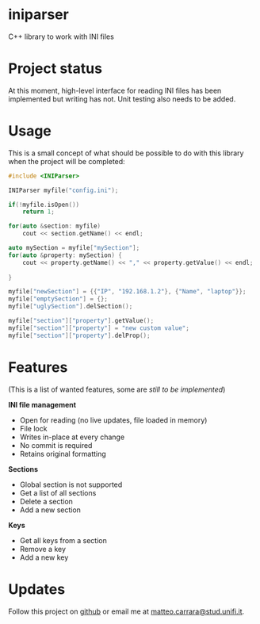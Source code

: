 # iniparser
C++ library to work with INI files

# Project status
At this moment, high-level interface for reading INI files has been implemented 
but writing has not. Unit testing also needs to be added.

# Usage
This is a small concept of what should be possible to do
with this library when the project will be completed:
```c++
#include <INIParser>

INIParser myfile("config.ini");

if(!myfile.isOpen())
    return 1;

for(auto &section: myfile)
    cout << section.getName() << endl;

auto mySection = myfile["mySection"];
for(auto &property: mySection) {
    cout << property.getName() << "," << property.getValue() << endl;
    
}

myfile["newSection"] = {{"IP", "192.168.1.2"}, {"Name", "laptop"}};
myfile["emptySection"] = {};
myfile["uglySection"].delSection();

myfile["section"]["property"].getValue();
myfile["section"]["property"] = "new custom value";
myfile["section"]["property"].delProp();
```

# Features 
(This is a list of wanted features, some are *still to be implemented*)

**INI file management**
* Open for reading (no live updates, file loaded in memory)
* File lock
* Writes in-place at every change
* No commit is required
* Retains original formatting

**Sections**
* Global section is not supported
* Get a list of all sections
* Delete a section
* Add a new section

**Keys**
* Get all keys from a section
* Remove a key
* Add a new key

# Updates
Follow this project on [github](https://github.com/matteo-carrara-unifi/iniparser)
or email me at [matteo.carrara@stud.unifi.it](matteo.carrara@stud.unifi.it).